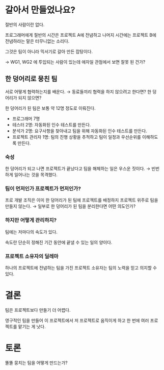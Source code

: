 # 갈아서 만들었나요?

절반의 사람이란 없다.

프로그래머에게 절반의 시간은 프로젝트 A에 전념하고 나머지 시간에는 프로젝트 B에 전념하라는 말은 터무니없는 소리다.

그것은 팀이 아니라 믹서기로 갈아 만든 잡탕이다.

→ WG1, WG2 에 투입되는 사람이 있는데 애자일 관점에서 보면 잘못 된 건가?

## 한 덩어리로 뭉친 팀

서로 어떻게 협력하는지를 배운다. → 동료들끼리 협력을 하지 않으려고 한다면? 한 덩어리가 되지 않으면?

한 덩어리가 된 팀은 보통 약 12명 정도로 이뤄진다.

- 프로그래머 7명
- 테스터 2명: 자동화된 인수 테스트를 만든다.
- 분석가 2명: 요구사항을 찾아내고 팀을 위해 자동화된 인수 테스트를 만든다.
- 프로젝트 관리자 1명: 팀의 진행 상황을 추적하고 팀이 일정과 우선순위를 이해하도록 만든다.

### 숙성

한 덩어리가 되고 나면 프로젝트가 끝났다고 팀을 해체하는 일은 우스운 짓이다. → 빈번하게 일어나는 것을 목격했다.

### 팀이 먼저인가 프로젝트가 먼저인가?

프로 개발 조직은 이미 한 덩어리가 된 팀에 프로젝트를 배정하지 프로젝트 위주로 팀을 만들지 않는다. → 일부로 한 덩어리가 된 팀을 분리한다면 어떤 의도인가?

### 하지만 어떻게 관리하지?

팀에는 저마다의 속도가 있다.

속도란 단순히 정해진 기간 동안에 끝낼 수 있는 일의 양이다.

### 프로젝트 소유자의 딜레마

하나의 프로젝트에 전념하는 팀을 가진 프로젝트 소유자는 팀의 노력을 믿고 의지할 수 있다.

# 결론

팀은 프로젝트보다 만들기 더 어렵다.

영구적인 팀을 만들어 이 프로젝트에서 저 프로젝트로 움직이게 하고 한 번에 여러 프로젝트를 맡기는 게 낫다.

# 토론

똘똘 뭉치는 팀을 어떻게 만드는가?